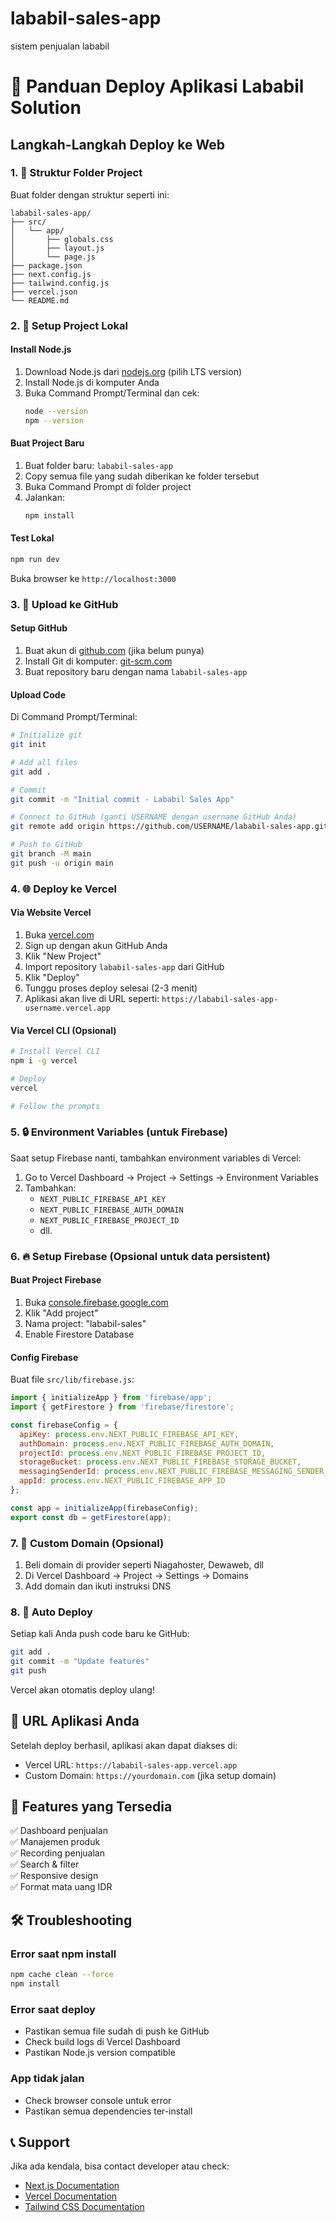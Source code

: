 # lababil-sales-app
sistem penjualan lababil
# 🚀 Panduan Deploy Aplikasi Lababil Solution

## Langkah-Langkah Deploy ke Web

### 1. 📁 Struktur Folder Project
Buat folder dengan struktur seperti ini:
```
lababil-sales-app/
├── src/
│   └── app/
│       ├── globals.css
│       ├── layout.js
│       └── page.js
├── package.json
├── next.config.js
├── tailwind.config.js
├── vercel.json
└── README.md
```

### 2. 🔧 Setup Project Lokal

#### Install Node.js
1. Download Node.js dari [nodejs.org](https://nodejs.org) (pilih LTS version)
2. Install Node.js di komputer Anda
3. Buka Command Prompt/Terminal dan cek:
   ```bash
   node --version
   npm --version
   ```

#### Buat Project Baru
1. Buat folder baru: `lababil-sales-app`
2. Copy semua file yang sudah diberikan ke folder tersebut
3. Buka Command Prompt di folder project
4. Jalankan:
   ```bash
   npm install
   ```

#### Test Lokal
```bash
npm run dev
```
Buka browser ke `http://localhost:3000`

### 3. 📂 Upload ke GitHub

#### Setup GitHub
1. Buat akun di [github.com](https://github.com) (jika belum punya)
2. Install Git di komputer: [git-scm.com](https://git-scm.com)
3. Buat repository baru dengan nama `lababil-sales-app`

#### Upload Code
Di Command Prompt/Terminal:
```bash
# Initialize git
git init

# Add all files
git add .

# Commit
git commit -m "Initial commit - Lababil Sales App"

# Connect to GitHub (ganti USERNAME dengan username GitHub Anda)
git remote add origin https://github.com/USERNAME/lababil-sales-app.git

# Push to GitHub
git branch -M main
git push -u origin main
```

### 4. 🌐 Deploy ke Vercel

#### Via Website Vercel
1. Buka [vercel.com](https://vercel.com)
2. Sign up dengan akun GitHub Anda
3. Klik "New Project"
4. Import repository `lababil-sales-app` dari GitHub
5. Klik "Deploy"
6. Tunggu proses deploy selesai (2-3 menit)
7. Aplikasi akan live di URL seperti: `https://lababil-sales-app-username.vercel.app`

#### Via Vercel CLI (Opsional)
```bash
# Install Vercel CLI
npm i -g vercel

# Deploy
vercel

# Follow the prompts
```

### 5. 🔒 Environment Variables (untuk Firebase)

Saat setup Firebase nanti, tambahkan environment variables di Vercel:
1. Go to Vercel Dashboard → Project → Settings → Environment Variables
2. Tambahkan:
   - `NEXT_PUBLIC_FIREBASE_API_KEY`
   - `NEXT_PUBLIC_FIREBASE_AUTH_DOMAIN`
   - `NEXT_PUBLIC_FIREBASE_PROJECT_ID`
   - dll.

### 6. 🔥 Setup Firebase (Opsional untuk data persistent)

#### Buat Project Firebase
1. Buka [console.firebase.google.com](https://console.firebase.google.com)
2. Klik "Add project"
3. Nama project: "lababil-sales"
4. Enable Firestore Database

#### Config Firebase
Buat file `src/lib/firebase.js`:
```javascript
import { initializeApp } from 'firebase/app';
import { getFirestore } from 'firebase/firestore';

const firebaseConfig = {
  apiKey: process.env.NEXT_PUBLIC_FIREBASE_API_KEY,
  authDomain: process.env.NEXT_PUBLIC_FIREBASE_AUTH_DOMAIN,
  projectId: process.env.NEXT_PUBLIC_FIREBASE_PROJECT_ID,
  storageBucket: process.env.NEXT_PUBLIC_FIREBASE_STORAGE_BUCKET,
  messagingSenderId: process.env.NEXT_PUBLIC_FIREBASE_MESSAGING_SENDER_ID,
  appId: process.env.NEXT_PUBLIC_FIREBASE_APP_ID
};

const app = initializeApp(firebaseConfig);
export const db = getFirestore(app);
```

### 7. 🎯 Custom Domain (Opsional)

1. Beli domain di provider seperti Niagahoster, Dewaweb, dll
2. Di Vercel Dashboard → Project → Settings → Domains
3. Add domain dan ikuti instruksi DNS

### 8. 🔄 Auto Deploy

Setiap kali Anda push code baru ke GitHub:
```bash
git add .
git commit -m "Update features"
git push
```
Vercel akan otomatis deploy ulang!

## 🚀 URL Aplikasi Anda

Setelah deploy berhasil, aplikasi akan dapat diakses di:
- Vercel URL: `https://lababil-sales-app.vercel.app`
- Custom Domain: `https://yourdomain.com` (jika setup domain)

## 📱 Features yang Tersedia

✅ Dashboard penjualan  
✅ Manajemen produk  
✅ Recording penjualan  
✅ Search & filter  
✅ Responsive design  
✅ Format mata uang IDR  

## 🛠 Troubleshooting

### Error saat npm install
```bash
npm cache clean --force
npm install
```

### Error saat deploy
- Pastikan semua file sudah di push ke GitHub
- Check build logs di Vercel Dashboard
- Pastikan Node.js version compatible

### App tidak jalan
- Check browser console untuk error
- Pastikan semua dependencies ter-install

## 📞 Support

Jika ada kendala, bisa contact developer atau check:
- [Next.js Documentation](https://nextjs.org/docs)
- [Vercel Documentation](https://vercel.com/docs)
- [Tailwind CSS Documentation](https://tailwindcss.com/docs)
